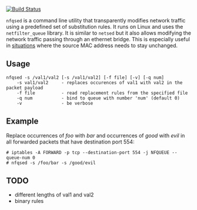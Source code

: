 [![Build Status](https://travis-ci.org/rgerganov/nfqsed.svg?branch=master)](https://travis-ci.org/rgerganov/nfqsed)

`nfqsed` is a command line utility that transparently modifies network traffic using a 
predefined set of substitution rules. It runs on Linux and uses the `netfilter_queue`
library. It is similar to `netsed` but it also allows modifying the network traffic 
passing through an ethernet bridge. This is especially useful in [situations][1] where the
source MAC address needs to stay unchanged.

Usage
--------
    nfqsed -s /val1/val2 [-s /val1/val2] [-f file] [-v] [-q num]
        -s val1/val2     - replaces occurences of val1 with val2 in the packet payload
        -f file          - read replacement rules from the specified file
        -q num           - bind to queue with number 'num' (default 0)
        -v               - be verbose

Example
-----------
Replace occurrences of _foo_ with _bar_ and occurrences of _good_ with _evil_ in all
forwarded packets that have destination port 554:

    # iptables -A FORWARD -p tcp --destination-port 554 -j NFQUEUE --queue-num 0
    # nfqsed -s /foo/bar -s /good/evil

TODO
----
 * different lengths of val1 and val2
 * binary rules

[1]: http://xakcop.com/post/mitm-stb/ 
